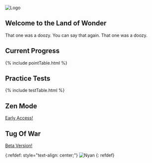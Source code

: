
![Logo](/logo.JPG)
## Welcome to the Land of Wonder

That one was a doozy. You can say that again. That one was a doozy.

## Current Progress

{% include pointTable.html %}

## Practice Tests

{% include testTable.html %}

## Zen Mode

[Early Access!](https://flashsonic6666.github.io/HandoutClutch/4b7f06ba46b04a1124e84a74e97ba31ccce229b5/zenMode/interface.html)

## Tug Of War

[Beta Version!](https://flashsonic6666.github.io/HandoutClutch/4b7f06ba46b04a1124e84a74e97ba31ccce229b5/tugOfWar/interface.html)

{:refdef: style="text-align: center;"}
![Nyan](https://images-wixmp-ed30a86b8c4ca887773594c2.wixmp.com/f/67401945-34fc-46b8-8e8f-1982847277d4/ddba22b-2fad9d00-1d3f-4ec8-a65d-199a09dfa4e1.gif?token=eyJ0eXAiOiJKV1QiLCJhbGciOiJIUzI1NiJ9.eyJzdWIiOiJ1cm46YXBwOiIsImlzcyI6InVybjphcHA6Iiwib2JqIjpbW3sicGF0aCI6IlwvZlwvNjc0MDE5NDUtMzRmYy00NmI4LThlOGYtMTk4Mjg0NzI3N2Q0XC9kZGJhMjJiLTJmYWQ5ZDAwLTFkM2YtNGVjOC1hNjVkLTE5OWEwOWRmYTRlMS5naWYifV1dLCJhdWQiOlsidXJuOnNlcnZpY2U6ZmlsZS5kb3dubG9hZCJdfQ._-whxwEBEaTLWUvSWL80KTGiwpoy9dSPzXSRhfTAzeM)
{: refdef}



